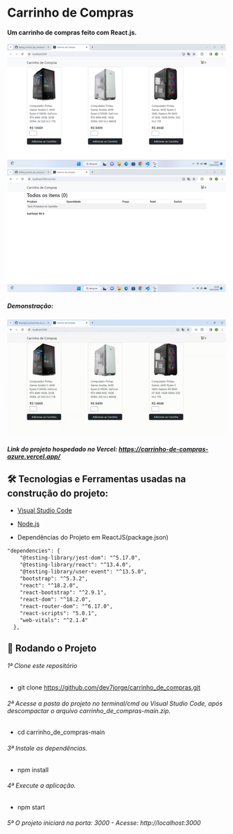 # Carrinho de Compras

#### Um carrinho de compras feito com React.js.

![](./Screenshots/print.png)
![](./Screenshots/print2.png)

##### Demonstração:
 
![](./Screenshots/demonstracao.gif)

##### Link do projeto hospedado no Vercel: https://carrinho-de-compras-azure.vercel.app/

## 🛠 Tecnologias e Ferramentas usadas na construção do projeto:

- [Visual Studio Code](https://code.visualstudio.com/)

- [Node.js](https://nodejs.org/en/)
- Dependências do Projeto em ReactJS(package.json)  
```
"dependencies": {
    "@testing-library/jest-dom": "^5.17.0",
    "@testing-library/react": "^13.4.0",
    "@testing-library/user-event": "^13.5.0",
    "bootstrap": "^5.3.2",
    "react": "^18.2.0",
    "react-bootstrap": "^2.9.1",
    "react-dom": "^18.2.0",
    "react-router-dom": "^6.17.0",
    "react-scripts": "5.0.1",
    "web-vitals": "^2.1.4"
  },
```

## 🎲 Rodando o Projeto 

###### 1ª Clone este repositório
* git clone https://github.com/dev7jorge/carrinho_de_compras.git

###### 2ª Acesse a pasta do projeto no terminal/cmd ou Visual Studio Code, após descompactar o arquivo carrinho_de_compras-main.zip.
* cd carrinho_de_compras-main

###### 3ª Instale as dependências.
* npm install

###### 4ª Execute a aplicação.
* npm start

###### 5ª O projeto iniciará na porta: 3000 - Acesse: http://localhost:3000




